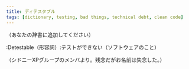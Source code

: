 ```yaml
---
title: ディテスタブル
tags: [dictionary, testing, bad things, technical debt, clean code]
---
```


（あなたの辞書に追加してください）

:Detestable（形容詞）:テストができない（ソフトウェアのこと）

（シドニーXPグループのメンバより。残念だがお名前は失念した。）
